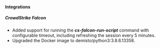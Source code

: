 
#### Integrations
##### CrowdStrike Falcon
- Added support for running the ***cs-falcon-run-script*** command with configurable timeout, including refreshing the session every 5 minutes.
- Upgraded the Docker image to demisto/python3:3.8.6.13358.